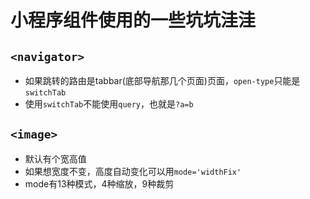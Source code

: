 # 小程序组件使用的一些坑坑洼洼

## `<navigator>`

- 如果跳转的路由是tabbar(底部导航那几个页面)页面，`open-type`只能是`switchTab`
- 使用`switchTab`不能使用`query`，也就是`?a=b`

## `<image>`

- 默认有个宽高值
- 如果想宽度不变，高度自动变化可以用`mode='widthFix'`
- mode有13种模式，4种缩放，9种裁剪